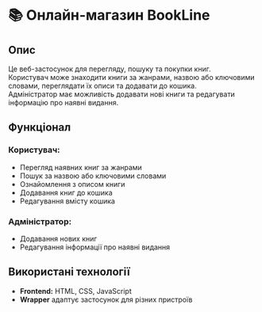 # 📚 Онлайн-магазин BookLine

## Опис
Це веб-застосунок для перегляду, пошуку та покупки книг.  
Користувач може знаходити книги за жанрами, назвою або ключовими словами, переглядати їх описи та додавати до кошика.  
Адміністратор має можливість додавати нові книги та редагувати інформацію про наявні видання.

## Функціонал

### Користувач:
- Перегляд наявних книг за жанрами  
- Пошук за назвою або ключовими словами  
- Ознайомлення з описом книги  
- Додавання книг до кошика  
- Редагування вмісту кошика  

### Адміністратор:
- Додавання нових книг  
- Редагування інформації про наявні видання  

## Використані технології
- **Frontend:** HTML, CSS, JavaScript
- **Wrapper** адаптує застосунок для різних пристроїв
